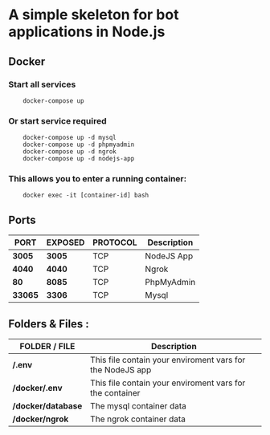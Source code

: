 # A simple skeleton for bot applications in Node.js


## Docker

### Start all services

```
    docker-compose up
```

### Or start service required

``` 
    docker-compose up -d mysql
    docker-compose up -d phpmyadmin
    docker-compose up -d ngrok
    docker-compose up -d nodejs-app    
```

### This allows you to enter a running container:

```
    docker exec -it [container-id] bash
```

## Ports

| PORT | EXPOSED | PROTOCOL | Description |
| ------ | ------ | -------- | --- |
| **3005** | **3005** | TCP |  NodeJS App |
| **4040** | **4040** | TCP |  Ngrok |
| **80** | **8085** | TCP |  PhpMyAdmin |
| **33065** | **3306** | TCP |  Mysql |

## Folders & Files :

| FOLDER / FILE | Description |
| ------ | ------  |
| **/.env** | This file contain your enviroment vars for the NodeJS app |
| **/docker/.env** | This file contain your enviroment vars for the container |
| **/docker/database** | The mysql container data |
| **/docker/ngrok** | The ngrok container data |
